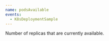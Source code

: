 ```yaml
---
name: podsAvailable
events:
  - K8sDeploymentSample
---
```


Number of replicas that are currently available.